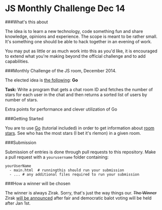 JS Monthly Challenge Dec 14
===========================

###What's this about

The idea is to learn a new technology, code something fun and share knowledge, opinions and experience. The scope is meant to be rather small. It's something one should be able to hack together in an evening of work.

You may put as little or as much work into this as you'd like, it is encouraged to extend what you're making beyond the official challenge and to add capabilities.

###Monthly Challenge of the JS room, December 2014. 

The elected idea is [the following](http://meta.stackoverflow.com/a/278143/1348195):
**Go**

**Task:** Write a program that gets a chat room ID and fetches the number of stars for each user in the chat and then returns a sorted list of users by number of stars. 

Extra points for performance and clever utilization of Go

###Getting Started

You are to use [Go](http://golang.org/) (tutorial included) in order to get information about [room stars](http://chat.stackoverflow.com/rooms/info/17/javascript/?tab=stars). See who has the most stars (I bet it's rlemon) in a given room.

###Submission

Submission of entries is done through pull requests to this repository. Make a pull request with a `yourusername` folder containing:

    yourUserName
      - main.html  # runningthis should run your submission
      - ... # any additional files required to run your submission


###How a winner will be chosen

The winner is always Zirak. Sorry, that's just the way things our. <s>The Winner</s> Zirak [will be announced](http://chat.stackoverflow.com/transcript/message/8231986#8231986) after fair and democratic balot voting will be held after Jan 1st. 

